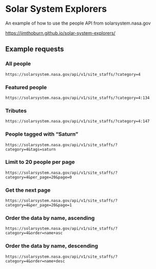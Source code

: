 # Solar System Explorers
An example of how to use the people API from solarsystem.nasa.gov

https://jimthoburn.github.io/solar-system-explorers/

## Example requests

### All people
```https://solarsystem.nasa.gov/api/v1/site_staffs/?category=4```

### Featured people
```https://solarsystem.nasa.gov/api/v1/site_staffs/?category=4:134```

### Tributes
```https://solarsystem.nasa.gov/api/v1/site_staffs/?category=4:147```

### People tagged with “Saturn”
```https://solarsystem.nasa.gov/api/v1/site_staffs/?category=4&tags=saturn```

### Limit to 20 people per page
```https://solarsystem.nasa.gov/api/v1/site_staffs/?category=4&per_page=20&page=0```

### Get the next page
```https://solarsystem.nasa.gov/api/v1/site_staffs/?category=4&per_page=20&page=1```

### Order the data by name, ascending
```https://solarsystem.nasa.gov/api/v1/site_staffs/?category=4&order=name+asc```

### Order the data by name, descending
```https://solarsystem.nasa.gov/api/v1/site_staffs/?category=4&order=name+desc```
